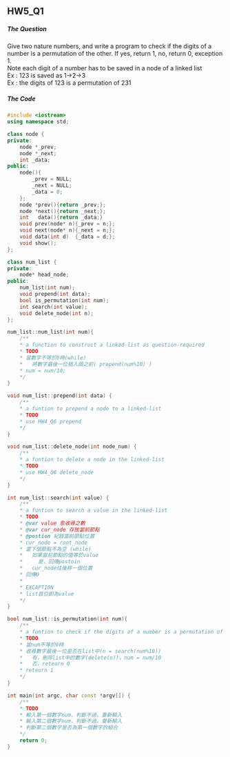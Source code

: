 ## HW5_Q1

##### The Question

Give two nature numbers, and write a program to check if the digits of a number is a permutation of the other. If yes, return 1, no, return 0, exception 1.  
Note each digit of a number has to be saved in a node of a linked list  
Ex : 123 is saved as 1->2->3  
Ex : the digits of 123 is a permutation of 231

##### The Code

``` c++
#include <iostream>
using namespace std;

class node {
private:
    node *_prev;
    node *_next;
    int _data;
public:
    node(){
        _prev = NULL;
        _next = NULL;
        _data = 0;
    };
    node *prev(){return _prev;};
    node *next(){return _next;};
    int   data(){return _data;}
    void prev(node* n){_prev = n;};
    void next(node* n){_next = n;};
    void data(int d)  {_data = d;};
    void show();
};

class num_list {
private:
    node* head_node;
public:
    num_list(int num);
    void prepend(int data);
    bool is_permutation(int num);
    int search(int value);
    void delete_node(int n);
};

num_list::num_list(int num){
    /**
    * a function to construct a linked-list as question-required
    * TODO
    * 當數字不等於0時(while)
    *   將數字最後一位插入頭之前( prepend(num%10) )
    * num = num/10;
    */
}

void num_list::prepend(int data) {
    /**
    * a funtion to prepend a node to a linked-list
    * TODO
    * use HW4_Q6 prepend
    */
}

void num_list::delete_node(int node_num) {
    /**
    * a funtion to delete a node in the linked-list
    * TODO
    * use HW4_Q6 delete_node
    */
}

int num_list::search(int value) {
    /**
    * a funtion to search a value in the linked-list
    * TODO
    * @var value 愈收尋之數
    * @var cur_node 存放當前節點
    * @postion 紀錄當前節點位置
    * cur_node = root_node
    * 當下個節點不為空 (while)
    *   如果當前節點的值等於value
    *     是，回傳postoin
    *   cur_node往後移一個位置
    * 回傳0
    *
    * EXCAPTION
    * list首位即為value
    */
}

bool num_list::is_permutation(int num){
    /**
    * a funtion to check if the digits of a number is a permutation of the linked-list
    * TODO
    * 當num不等於0時
    * 收尋數字最後一位是否在list中(n = search(num%10))
    *   有，刪除list中的數字(delete(n))，num = num/10
    *   否，reteurn 0
    * reteurn 1
    */
}

int main(int argc, char const *argv[]) {
    /**
    * TODO
    * 輸入第一個數字num，判斷不過，重新輸入
    * 輸入第二個數字num，判斷不過，重新輸入
    * 判斷第二個數字是否為第一個數字的組合
    */
    return 0;
}

```
